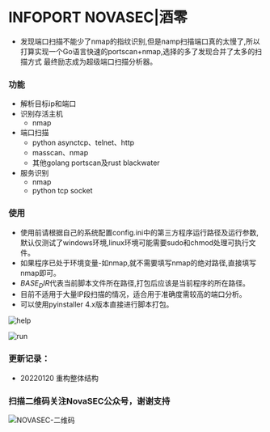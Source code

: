 # INFOPORT  NOVASEC|酒零

* 发现端口扫描不能少了nmap的指纹识别,但是namp扫描端口真的太慢了,所以打算实现一个Go语言快速的portscan+nmap,选择的多了发现合并了太多的扫描方式 最终励志成为超级端口扫描分析器。 

### 功能

* 解析目标ip和端口
* 识别存活主机
  * nmap
* 端口扫描
  * python asynctcp、telnet、http 
  * masscan、nmap 
  * 其他golang portscan及rust blackwater 
* 服务识别
  * nmap
  * python tcp socket

### 使用

* 使用前请根据自己的系统配置config.ini中的第三方程序运行路径及运行参数,默认仅测试了windows环境,linux环境可能需要sudo和chmod处理可执行文件。
* 如果程序已处于环境变量-如nmap,就不需要填写nmap的绝对路径,直接填写nmap即可。
* $BASE_DIR$代表当前脚本文件所在路径,打包后应该是当前程序的所在路径。
* 目前不适用于大量IP段扫描的情况，适合用于准确度需较高的端口分析。 
* 可以使用pyinstaller 4.x版本直接进行脚本打包。 

![help](https://user-images.githubusercontent.com/46115146/150317966-e66fc686-efe2-46d7-a19d-9710c6109275.png)

![run](https://user-images.githubusercontent.com/46115146/150318363-22a78d4c-5ff8-436c-b880-7cca89b94488.png)

### 更新记录：

* 20220120 重构整体结构


### 扫描二维码关注NovaSEC公众号，谢谢支持

![NOVASEC-二维码](https://user-images.githubusercontent.com/46115146/150318610-ad46b4bb-d98e-44c5-ac88-207654f1d3c6.jpg)

